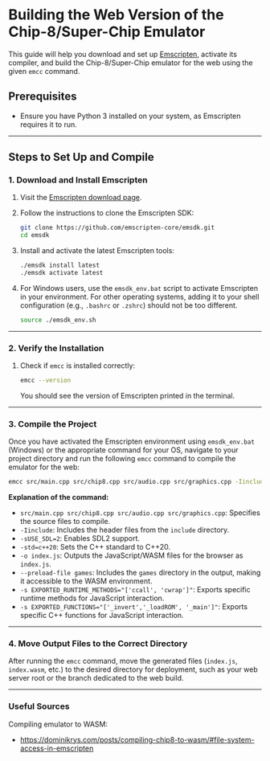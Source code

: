 # Building the Web Version of the Chip-8/Super-Chip Emulator

This guide will help you download and set up [Emscripten](https://emscripten.org/), activate its compiler, and build the Chip-8/Super-Chip emulator for the web using the given `emcc` command.

## Prerequisites

- Ensure you have Python 3 installed on your system, as Emscripten requires it to run.

---

## Steps to Set Up and Compile

### 1. Download and Install Emscripten

1. Visit the [Emscripten download page](https://emscripten.org/docs/getting_started/downloads.html).
2. Follow the instructions to clone the Emscripten SDK:
   ```bash
   git clone https://github.com/emscripten-core/emsdk.git
   cd emsdk
   ```

3. Install and activate the latest Emscripten tools:
   ```bash
   ./emsdk install latest
   ./emsdk activate latest
   ```

4. For Windows users, use the `emsdk_env.bat` script to activate Emscripten in your environment. For other operating systems, adding it to your shell configuration (e.g., `.bashrc` or `.zshrc`) should not be too different.
   ```bash
   source ./emsdk_env.sh
   ```

---

### 2. Verify the Installation

1. Check if `emcc` is installed correctly:
   ```bash
   emcc --version
   ```
   You should see the version of Emscripten printed in the terminal.

---

### 3. Compile the Project

Once you have activated the Emscripten environment using `emsdk_env.bat` (Windows) or the appropriate command for your OS, navigate to your project directory and run the following `emcc` command to compile the emulator for the web:

```bash
emcc src/main.cpp src/chip8.cpp src/audio.cpp src/graphics.cpp -Iinclude -sUSE_SDL=2 -std=c++20 -o index.js --preload-file games -s EXPORTED_RUNTIME_METHODS="['ccall', 'cwrap']" -s EXPORTED_FUNCTIONS="['_invert','_loadROM', '_main']"
```

**Explanation of the command:**
- `src/main.cpp src/chip8.cpp src/audio.cpp src/graphics.cpp`: Specifies the source files to compile.
- `-Iinclude`: Includes the header files from the `include` directory.
- `-sUSE_SDL=2`: Enables SDL2 support.
- `-std=c++20`: Sets the C++ standard to C++20.
- `-o index.js`: Outputs the JavaScript/WASM files for the browser as `index.js`.
- `--preload-file games`: Includes the `games` directory in the output, making it accessible to the WASM environment.
- `-s EXPORTED_RUNTIME_METHODS="['ccall', 'cwrap']"`: Exports specific runtime methods for JavaScript interaction.
- `-s EXPORTED_FUNCTIONS="['_invert','_loadROM', '_main']"`: Exports specific C++ functions for JavaScript interaction.

---

### 4. Move Output Files to the Correct Directory

After running the `emcc` command, move the generated files (`index.js`, `index.wasm`, etc.) to the desired directory for deployment, such as your web server root or the branch dedicated to the web build.

---

### Useful Sources
Compiling emulator to WASM:
- https://dominikrys.com/posts/compiling-chip8-to-wasm/#file-system-access-in-emscripten

